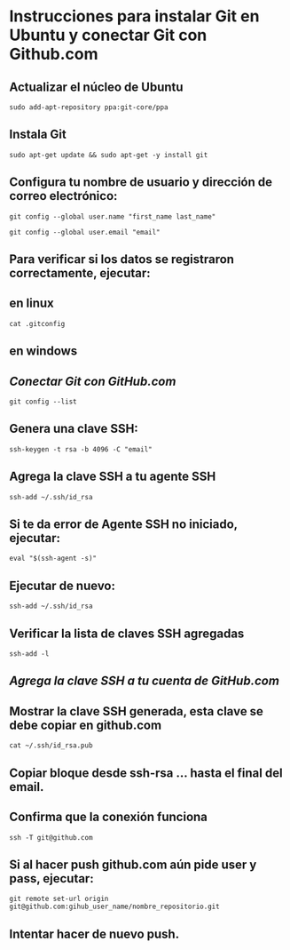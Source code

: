 # Instrucciones para instalar Git en Ubuntu y conectar Git con Github.com

## Actualizar el núcleo de Ubuntu

```hash
sudo add-apt-repository ppa:git-core/ppa 
```

## Instala Git

```hash 
sudo apt-get update && sudo apt-get -y install git 
```
## Configura tu nombre de usuario y dirección de correo electrónico:

```hash
git config --global user.name "first_name last_name" 
```
```hash
git config --global user.email "email" 
```

## Para verificar si los datos se registraron correctamente, ejecutar: 

## en linux

```hash
cat .gitconfig 
```

## en windows
## _Conectar Git con GitHub.com_

```hash
git config --list
```
## Genera una clave SSH:

```hash
ssh-keygen -t rsa -b 4096 -C "email"
```

## Agrega la clave SSH a tu agente SSH

```hash
ssh-add ~/.ssh/id_rsa
```

## Si te da error de Agente SSH no iniciado, ejecutar:

```hash
eval "$(ssh-agent -s)"
```

## Ejecutar de nuevo:

```hash
ssh-add ~/.ssh/id_rsa
```

## Verificar la lista de claves SSH agregadas

```hash
ssh-add -l
```

## _Agrega la clave SSH a tu cuenta de GitHub.com_

## Mostrar la clave SSH generada, esta clave se debe copiar en github.com

```hash
cat ~/.ssh/id_rsa.pub
```

## Copiar bloque desde ssh-rsa ... hasta el final del email.

## Confirma que la conexión funciona

```hash
ssh -T git@github.com
```

## Si al hacer push github.com aún pide user y pass, ejecutar:

```hash
git remote set-url origin git@github.com:gihub_user_name/nombre_repositorio.git
```

## Intentar hacer de nuevo push.
